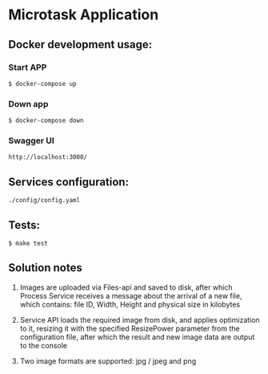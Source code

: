 # Microtask Application
## Docker development usage:
### Start APP

```
$ docker-compose up 
```

### Down app
```
$ docker-compose down
```
### Swagger UI
```
http://localhost:3000/
```

## Services configuration:
```
./config/config.yaml
```
## Tests:
```
$ make test
```

## Solution notes

1. Images are uploaded via Files-api and saved to disk, after which Process Service
receives a message about the arrival of a new file, which contains: file ID, Width, Height and physical size in kilobytes

2. Service API loads the required image from disk, and applies optimization to it, resizing it with the specified ResizePower parameter from the configuration file, after which the result and new image data are output to the console

3. Two image formats are supported: jpg / jpeg and png
